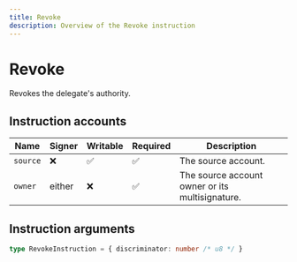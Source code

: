 ```yaml
---
title: Revoke
description: Overview of the Revoke instruction
---
```


# Revoke

Revokes the delegate's authority.

## Instruction accounts

| Name     | Signer | Writable | Required | Description                                     |
| -------- | ------ | -------- | -------- | ----------------------------------------------- |
| `source` | ❌      | ✅        | ✅        | The source account.                             |
| `owner`  | either | ❌        | ✅        | The source account owner or its multisignature. |

## Instruction arguments

```ts
type RevokeInstruction = { discriminator: number /* u8 */ }
```